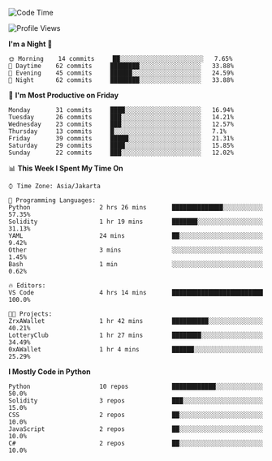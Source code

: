 <!--START_SECTION:waka-->
![Code Time](http://img.shields.io/badge/Code%20Time-985%20hrs%201%20min-blue)

![Profile Views](http://img.shields.io/badge/Profile%20Views-3-blue)

**I'm a Night 🦉** 

```text
🌞 Morning    14 commits     ██░░░░░░░░░░░░░░░░░░░░░░░   7.65% 
🌆 Daytime    62 commits     ████████░░░░░░░░░░░░░░░░░   33.88% 
🌃 Evening    45 commits     ██████░░░░░░░░░░░░░░░░░░░   24.59% 
🌙 Night      62 commits     ████████░░░░░░░░░░░░░░░░░   33.88%

```
📅 **I'm Most Productive on Friday** 

```text
Monday       31 commits     ████░░░░░░░░░░░░░░░░░░░░░   16.94% 
Tuesday      26 commits     ███░░░░░░░░░░░░░░░░░░░░░░   14.21% 
Wednesday    23 commits     ███░░░░░░░░░░░░░░░░░░░░░░   12.57% 
Thursday     13 commits     █░░░░░░░░░░░░░░░░░░░░░░░░   7.1% 
Friday       39 commits     █████░░░░░░░░░░░░░░░░░░░░   21.31% 
Saturday     29 commits     ████░░░░░░░░░░░░░░░░░░░░░   15.85% 
Sunday       22 commits     ███░░░░░░░░░░░░░░░░░░░░░░   12.02%

```


📊 **This Week I Spent My Time On** 

```text
⌚︎ Time Zone: Asia/Jakarta

💬 Programming Languages: 
Python                   2 hrs 26 mins       ██████████████░░░░░░░░░░░   57.35% 
Solidity                 1 hr 19 mins        ███████░░░░░░░░░░░░░░░░░░   31.13% 
YAML                     24 mins             ██░░░░░░░░░░░░░░░░░░░░░░░   9.42% 
Other                    3 mins              ░░░░░░░░░░░░░░░░░░░░░░░░░   1.45% 
Bash                     1 min               ░░░░░░░░░░░░░░░░░░░░░░░░░   0.62%

🔥 Editors: 
VS Code                  4 hrs 14 mins       █████████████████████████   100.0%

🐱‍💻 Projects: 
ZrxAWallet               1 hr 42 mins        ██████████░░░░░░░░░░░░░░░   40.21% 
LotteryClub              1 hr 27 mins        ████████░░░░░░░░░░░░░░░░░   34.49% 
0xAWallet                1 hr 4 mins         ██████░░░░░░░░░░░░░░░░░░░   25.29%

```

**I Mostly Code in Python** 

```text
Python                   10 repos            ████████████░░░░░░░░░░░░░   50.0% 
Solidity                 3 repos             ███░░░░░░░░░░░░░░░░░░░░░░   15.0% 
CSS                      2 repos             ██░░░░░░░░░░░░░░░░░░░░░░░   10.0% 
JavaScript               2 repos             ██░░░░░░░░░░░░░░░░░░░░░░░   10.0% 
C#                       2 repos             ██░░░░░░░░░░░░░░░░░░░░░░░   10.0%

```



<!--END_SECTION:waka-->
